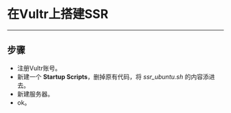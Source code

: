 # 在Vultr上搭建SSR
---

## 步骤
* 注册Vultr账号。
* 新建一个 **Startup Scripts**，删掉原有代码，将 *ssr_ubuntu.sh* 的内容添进去。
* 新建服务器。
* ok。

